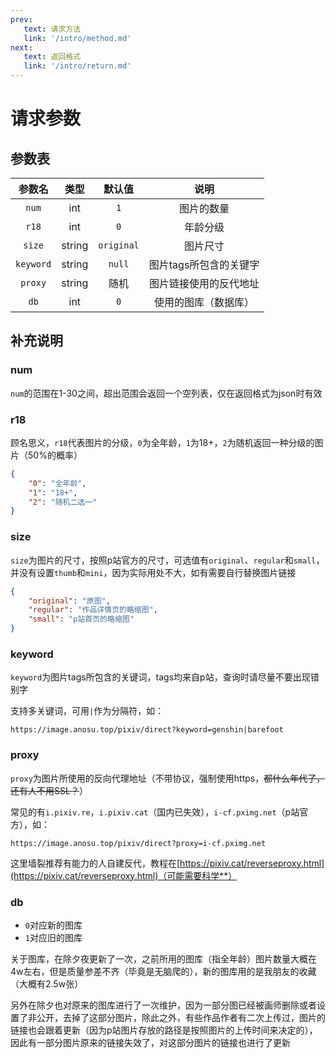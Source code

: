 ```yaml
---
prev:
   text: 请求方法
   link: '/intro/method.md'
next:
   text: 返回格式
   link: '/intro/return.md'
---
```




# 请求参数

## 参数表

|参数名|类型|默认值|说明|
|:-:|:-:|:-:|:-:|
|`num`|int|`1`|图片的数量|
|`r18`|int|`0`|年龄分级|
|`size`|string|`original`|图片尺寸|
|`keyword`|string|`null`|图片tags所包含的关键字|
|`proxy`|string|随机|图片链接使用的反代地址|
|`db`|int|`0`|使用的图库（数据库）|

## 补充说明

### num

`num`的范围在1-30之间，超出范围会返回一个空列表，仅在返回格式为json时有效

### r18

顾名思义，`r18`代表图片的分级，`0`为全年龄，`1`为18+，`2`为随机返回一种分级的图片（50%的概率）

```json
{
    "0": "全年龄",
    "1": "18+",
    "2": "随机二选一"
}
```

### size

`size`为图片的尺寸，按照p站官方的尺寸，可选值有`original`、`regular`和`small`，并没有设置`thumb`和`mini`，因为实际用处不大，如有需要自行替换图片链接

```json
{
    "original": "原图",
    "regular": "作品详情页的略缩图",
    "small": "p站首页的略缩图"
}
```

### keyword

`keyword`为图片tags所包含的关键词，tags均来自p站，查询时请尽量不要出现错别字

支持多关键词，可用`|`作为分隔符，如：

```url
https://image.anosu.top/pixiv/direct?keyword=genshin|barefoot
```

### proxy

`proxy`为图片所使用的反向代理地址（不带协议，强制使用https，~~都什么年代了，还有人不用SSL？~~）

常见的有`i.pixiv.re`，`i.pixiv.cat`（国内已失效），`i-cf.pximg.net`（p站官方），如：

```url
https://image.anosu.top/pixiv/direct?proxy=i-cf.pximg.net
```

这里墙裂推荐有能力的人自建反代，教程在[https://pixiv.cat/reverseproxy.html](https://pixiv.cat/reverseproxy.html)（可能需要科学**）

### db

- `0`对应新的图库
- `1`对应旧的图库

关于图库，在除夕夜更新了一次，之前所用的图库（指全年龄）图片数量大概在4w左右，但是质量参差不齐（毕竟是无脑爬的），新的图库用的是我朋友的收藏（大概有2.5w张）

另外在除夕也对原来的图库进行了一次维护，因为一部分图已经被画师删除或者设置了非公开，去掉了这部分图片，除此之外，有些作品作者有二次上传过，图片的链接也会跟着更新（因为p站图片存放的路径是按照图片的上传时间来决定的），因此有一部分图片原来的链接失效了，对这部分图片的链接也进行了更新